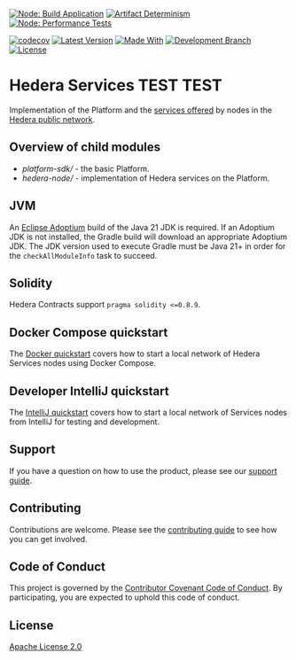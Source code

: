[![Node: Build Application](https://github.com/hashgraph/hedera-services/actions/workflows/node-flow-build-application.yaml/badge.svg)](https://github.com/hashgraph/hedera-services/actions/workflows/node-flow-build-application.yaml)
[![Artifact Determinism](https://github.com/hashgraph/hedera-services/actions/workflows/flow-artifact-determinism.yaml/badge.svg)](https://github.com/hashgraph/hedera-services/actions/workflows/flow-artifact-determinism.yaml)
[![Node: Performance Tests](https://github.com/hashgraph/hedera-services/actions/workflows/flow-node-performance-tests.yaml/badge.svg)](https://github.com/hashgraph/hedera-services/actions/workflows/flow-node-performance-tests.yaml)

[![codecov](https://codecov.io/gh/hashgraph/hedera-services/graph/badge.svg?token=ZPMV8C93DV)](https://codecov.io/gh/hashgraph/hedera-services)
[![Latest Version](https://img.shields.io/github/v/tag/hashgraph/hedera-services?sort=semver&label=version)](README.md)
[![Made With](https://img.shields.io/badge/made_with-java-blue)](https://github.com/hashgraph/hedera-services/)
[![Development Branch](https://img.shields.io/badge/docs-quickstart-green.svg)](hedera-node/docs/gradle-quickstart.md)
[![License](https://img.shields.io/badge/license-apache2-blue.svg)](LICENSE)

# Hedera Services TEST TEST

Implementation of the Platform and the [services offered](https://github.com/hashgraph/hedera-protobufs) by
nodes in the [Hedera public network](https://hedera.com).

## Overview of child modules
* _platform-sdk/_ - the basic Platform.
* _hedera-node/_ - implementation of Hedera services on the Platform.

## JVM
An [Eclipse Adoptium](https://adoptium.net/) build of the Java 21 JDK is required. If an Adoptium JDK is not installed,
the Gradle build will download an appropriate Adoptium JDK. The JDK version used to execute Gradle must be Java 21+ in
order for the `checkAllModuleInfo` task to succeed.

## Solidity
Hedera Contracts support `pragma solidity <=0.8.9`.

## Docker Compose quickstart

The [Docker quickstart](hedera-node/docs/docker-quickstart.md) covers how to
start a local network of Hedera Services nodes using Docker Compose.

## Developer IntelliJ quickstart

The [IntelliJ quickstart](hedera-node/docs/intellij-quickstart.md) covers how to
start a local network of Services nodes from IntelliJ for testing and
development.

## Support

If you have a question on how to use the product, please see our
[support guide](https://github.com/hashgraph/.github/blob/main/SUPPORT.md).

## Contributing

Contributions are welcome. Please see the [contributing guide](https://github.com/hashgraph/.github/blob/main/CONTRIBUTING.md) to see how you can get involved.

## Code of Conduct

This project is governed by the [Contributor Covenant Code of Conduct](https://github.com/hashgraph/.github/blob/main/CODE_OF_CONDUCT.md). By participating, you are
expected to uphold this code of conduct.

## License

[Apache License 2.0](LICENSE)

